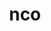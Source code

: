 ---
title: "nco"
layout: cache
categories: [package, v0.18.1]
meta: {"versions": ["5.0.1"], "compilers": ["gcc@=7.5.0"], "oss": ["ubuntu18.04"], "platforms": ["linux"], "targets": ["x86_64"], "stacks": ["e4s", "root"], "num_specs": 1, "num_specs_by_stack": {"root": 1, "e4s": 1}}
spec_details: [{"hash": "d5cdxmhnimqfy36mexm2llmyld7fling", "compiler": "gcc@=7.5.0", "versions": ["5.0.1"], "os": "ubuntu18.04", "platform": "linux", "target": "x86_64", "variants": ["~doc"], "stacks": ["root", "e4s"], "size": "-", "tarball": "https://binaries.spack.io/v0.18.1/build_cache/linux-ubuntu18.04-x86_64/gcc-7.5.0/nco-5.0.1/linux-ubuntu18.04-x86_64-gcc-7.5.0-nco-5.0.1-d5cdxmhnimqfy36mexm2llmyld7fling.spack"}]
---